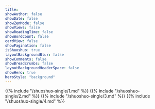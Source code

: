 ```yaml
---
title: 
showAuthor: false
showDate: false
showZenMode: false
showViews: false
showReadingTime: false
showWordCount: false
cardView: false
showPagination: false
isShuoshuo: true
layoutBackgroundBlur: false
showComments: false
showBreadcrumbs: false
layoutBackgroundHeaderSpace: false
showHero: true
heroStyle: "background"
---
```

<!-- <font size="5">**说说**</font> -->
{{% include "/shuoshuo-single/1.md" %}}
{{% include "/shuoshuo-single/2.md" %}}
{{% include "/shuoshuo-single/3.md" %}}
{{% include "/shuoshuo-single/4.md" %}}